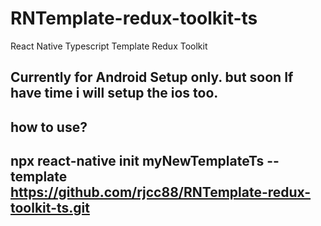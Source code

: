 # RNTemplate-redux-toolkit-ts
React Native Typescript Template Redux Toolkit

Currently for Android Setup only. but soon If have time i will setup the ios too.
---
how to use?
---
npx react-native init myNewTemplateTs --template https://github.com/rjcc88/RNTemplate-redux-toolkit-ts.git
---
